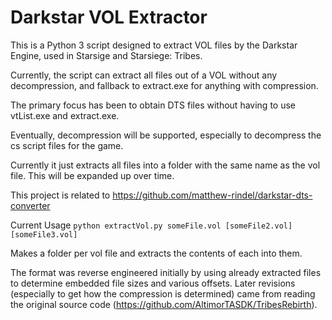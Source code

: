 # Darkstar VOL Extractor

This is a Python 3 script designed to extract VOL files by the Darkstar Engine, used in Starsige and Starsiege: Tribes.

Currently, the script can extract all files out of a VOL without any decompression, and fallback to extract.exe for anything with compression.

The primary focus has been to obtain DTS files without having to use vtList.exe and extract.exe.

Eventually, decompression will be supported, especially to decompress the cs script files for the game.

Currently it just extracts all files into a folder with the same name as the vol file. This will be expanded up over time.

This project is related to https://github.com/matthew-rindel/darkstar-dts-converter


Current Usage
  `python extractVol.py someFile.vol [someFile2.vol] [someFile3.vol]`

Makes a folder per vol file and extracts the contents of each into them.

The format was reverse engineered initially by using already extracted files to determine embedded file sizes and various offsets. Later revisions (especially to get how the compression is determined) came from reading the original source code (https://github.com/AltimorTASDK/TribesRebirth).
